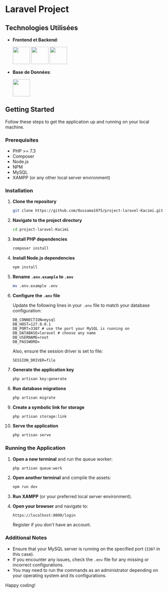 # Laravel Project
## Technologies Utilisées

- **Frontend et Backend**:
    <div>
        <img src="https://cdn.jsdelivr.net/gh/devicons/devicon@latest/icons/tailwindcss/tailwindcss-original.svg" width=55 />
        <img src="https://cdn.jsdelivr.net/gh/devicons/devicon@latest/icons/blade/blade-original.svg" width=55 />
        <img src="https://cdn.jsdelivr.net/gh/devicons/devicon@latest/icons/laravel/laravel-original.svg" width=55 />
            
    </div>
- **Base de Données**:
  <div>
       <img src="https://cdn.jsdelivr.net/gh/devicons/devicon@latest/icons/mysql/mysql-original.svg" width=55 />
  </div>

## Getting Started

Follow these steps to get the application up and running on your local machine.

### Prerequisites

- PHP >= 7.3
- Composer
- Node.js
- NPM
- MySQL
- XAMPP (or any other local server environment)

### Installation

1. **Clone the repository**
    ```sh
    git clone https://github.com/Oussama1975/project-laravel-Kacimi.git
    ```

2. **Navigate to the project directory**
    ```sh
    cd project-laravel-Kacimi
    ```

3. **Install PHP dependencies**
    ```sh
    composer install
    ```

4. **Install Node.js dependencies**
    ```sh
    npm install
    ```

5. **Rename `.env.example` to `.env`**
    ```sh
    mv .env.example .env
    ```

6. **Configure the `.env` file**

    Update the following lines in your `.env` file to match your database configuration:
    ```env
    DB_CONNECTION=mysql
    DB_HOST=127.0.0.1
    DB_PORT=3307 # use the port your MySQL is running on
    DB_DATABASE=laravel # choose any name
    DB_USERNAME=root
    DB_PASSWORD=
    ```

    Also, ensure the session driver is set to file:
    ```env
    SESSION_DRIVER=file
    ```

7. **Generate the application key**
    ```sh
    php artisan key:generate
    ```

8. **Run database migrations**
    ```sh
    php artisan migrate
    ```

9. **Create a symbolic link for storage**
    ```sh
    php artisan storage:link
    ```

10. **Serve the application**
    ```sh
    php artisan serve
    ```

### Running the Application

1. **Open a new terminal** and run the queue worker:
    ```sh
    php artisan queue:work
    ```

2. **Open another terminal** and compile the assets:
    ```sh
    npm run dev
    ```

3. **Run XAMPP** (or your preferred local server environment).

4. **Open your browser** and navigate to:
    ```
    https://localhost:8000/login
    ```
    Register if you don't have an account.

### Additional Notes

- Ensure that your MySQL server is running on the specified port (`3307` in this case).
- If you encounter any issues, check the `.env` file for any missing or incorrect configurations.
- You may need to run the commands as an administrator depending on your operating system and its configurations.

Happy coding!
